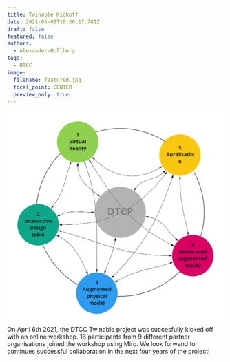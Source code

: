 ```yaml
---
title: Twinable Kickoff
date: 2021-05-09T10:36:17.781Z
draft: false
featured: false
authors:
  - Alexander-Hollberg
tags:
  - DTCC
image:
  filename: featured.jpg
  focal_point: CENTER
  preview_only: true
---
```

![twinable](featured.jpg)
On April 6th 2021, the DTCC Twinable project was succesfully kicked off with an online workshop. 18 participants from 9 different partner organisations joined the workshop using Miro. We look forwand to continues successful collaboration in the next four years of the project!
